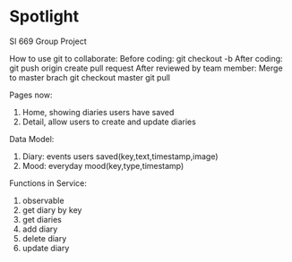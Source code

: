# Spotlight
SI 669 Group Project

How to use git to collaborate:
  Before coding:
    git checkout -b <name of new branch>
  After coding:
    git push origin <branch name>
    create pull request
  After reviewed by team member:
    Merge to master brach
    git checkout master
    git pull

Pages now:
  1. Home, showing diaries users have saved
  2. Detail, allow users to create and update diaries
  
Data Model:
  1. Diary: events users saved(key,text,timestamp,image)
  2. Mood: everyday mood(key,type,timestamp)
  
Functions in Service:
  1. observable
  2. get diary by key
  3. get diaries
  4. add diary
  5. delete diary
  6. update diary 

  
